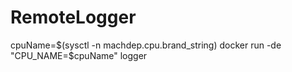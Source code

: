 # RemoteLogger

cpuName=$(sysctl -n machdep.cpu.brand_string)
docker run -de "CPU_NAME=$cpuName" logger
